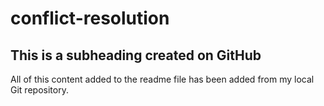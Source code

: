 # conflict-resolution

## This is a subheading created on GitHub

All of this content added to the readme file has been added from my local Git repository.